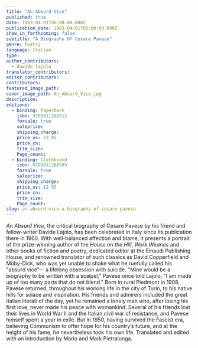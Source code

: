 ```yaml
---
title: "An Absurd Vice"
published: true
date: 1983-04-01T06:00:00.000Z
publication_date: 1983-04-01T06:00:00.000Z
show_in_forthcoming: false
subtitle: "A Biography Of Cesare Pavese"
genre: Poetry
language: Italian
type:
author_contributors:
  - davide-lajolo
translator_contributors:
editor_contributors:
contributors:
featured_image_path:
cover_image_path: An_Absurd_Vice.jpg
description:
editions:
  - binding: Paperback
    isbn: 9780811208512
    forsale: true
    saleprice:
    shipping_charge:
    price_us: 23.95
    price_cn:
    trim_size:
    Page_count:
  - binding: Clothbound
    isbn: 9780811208505
    forsale: true
    saleprice:
    shipping_charge:
    price_us: 12.95
    price_cn:
    trim_size:
    Page_count:
slug: an-absurd-vice-a-biography-of-cesare-pavese
---
```


_An Absurd Vice_, the critical biography of Cesare Pavese by his friend and fellow-writer Davide Lajolo, has been celebrated in Italy since its publication there in 1960. With well-balanced affection and blame, it presents a portrait of the prize-winning author of the _House on the Hill_, _Work Wearies_ and other books of fiction and poetry, dedicated editor at the Einaudi Publishing House, and renowned translator of such classics as David Copperfield and Moby-Dick, who was yet unable to shake what he ruefully called his "absurd vice"-- a lifelong obsession with suicide. "Mine would be a biography to be written with a scalpel," Pavese once told Lajolo, "I am made up of too many parts that do not blend." Born in rural Piedmont in 1908, Pavese returned, throughout his working life in the city of Turin, to his native hills for solace and inspiration. His friends and admirers included the great Italian literati of the day, yet he remained a lonely man who, after losing his first love, never made his peace with womankind. Several of his friends lost their lives in World War II and the Italian civil war of resistance, and Pavese himself spent a year in exile. But in 1950, having survived the Fascist era, believing Communism to offer hope for his country’s future, and at the height of his fame, he nevertheless took his own life. Translated and edited with an introduction by Mario and Mark Pietralunga.

